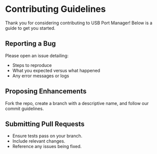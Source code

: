 # Contributing Guidelines

Thank you for considering contributing to USB Port Manager! Below is a guide to get you started.

## Reporting a Bug

Please open an issue detailing:
- Steps to reproduce
- What you expected versus what happened
- Any error messages or logs

## Proposing Enhancements

Fork the repo, create a branch with a descriptive name, and follow our commit guidelines.

## Submitting Pull Requests

- Ensure tests pass on your branch.
- Include relevant changes.
- Reference any issues being fixed.
